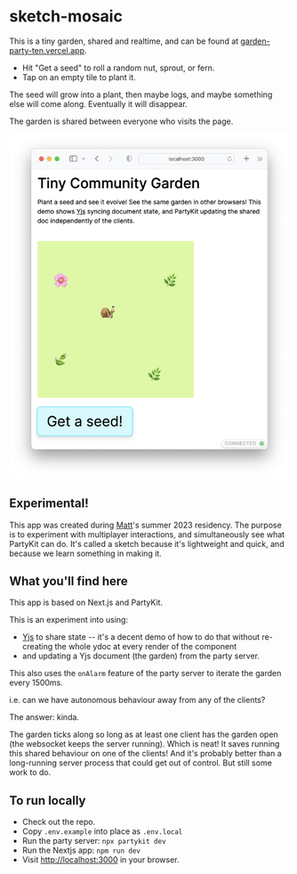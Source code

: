 # sketch-mosaic

This is a tiny garden, shared and realtime, and can be found at [garden-party-ten.vercel.app](https://garden-party-ten.vercel.app).

- Hit "Get a seed" to roll a random nut, sprout, or fern.
- Tap on an empty tile to plant it.

The seed will grow into a plant, then maybe logs, and maybe something else will come along. Eventually it will disappear.

The garden is shared between everyone who visits the page.

![image](/assets/garden.png)

## Experimental!

This app was created during [Matt](https://interconnected.org)'s summer 2023 residency. The purpose is to experiment with multiplayer interactions, and simultaneously see what PartyKit can do. It's called a sketch because it's lightweight and quick, and because we learn something in making it.

## What you'll find here

This app is based on Next.js and PartyKit.

This is an experiment into using:

- [Yjs](https://yjs.dev) to share state -- it's a decent demo of how to do that without re-creating the whole ydoc at every render of the component
- and updating a Yjs document (the garden) from the party server.

This also uses the `onAlarm` feature of the party server to iterate the garden every 1500ms.

i.e. can we have autonomous behaviour away from any of the clients?

The answer: kinda.

The garden ticks along so long as at least one client has the garden open (the websocket keeps the server running). Which is neat! It saves running this shared behaviour on one of the clients! And it's probably better than a long-running server process that could get out of control. But still some work to do.

## To run locally

- Check out the repo.
- Copy `.env.example` into place as `.env.local`
- Run the party server: `npx partykit dev`
- Run the Nextjs app: `npm run dev`
- Visit [http://localhost:3000](http://localhost:3000) in your browser.
